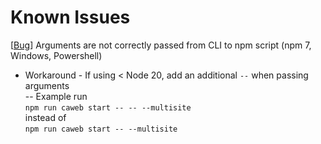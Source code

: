 # Known Issues
[[Bug](https://github.com/npm/cli/issues/3136)] Arguments are not correctly passed from CLI to npm script (npm 7, Windows, Powershell)
- Workaround - If using < Node 20, add an additional `--` when passing arguments  
-- Example run  
`npm run caweb start -- -- --multisite`  
instead of  
`npm run caweb start -- --multisite`